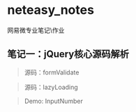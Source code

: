 # neteasy_notes
网易微专业笔记\作业


## 笔记一：jQuery核心源码解析
> 源码：formValidate

> 源码：lazyLoading

> Demo: InputNumber